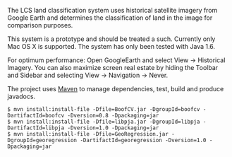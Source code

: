 The LCS land classification system uses historical satellite imagery from
Google Earth and determines the classification of land in the image for 
comparison purposes.  

This system is a prototype and should be treated a such.  Currently only 
Mac OS X is supported.  The system has only been tested with Java 1.6. 

For optimum performance:
Open GoogleEarth and select View -> Historical Imagery.
You can also maximize screen real estate by hiding the Toolbar and Sidebar
and selecting View -> Navigation -> Never.

The project uses [Maven](http://maven.apache.org) to manage dependencies, test,
build and produce javadocs.


    $ mvn install:install-file -Dfile=BoofCV.jar -DgroupId=boofcv -DartifactId=boofcv -Dversion=0.8 -Dpackaging=jar
    $ mvn install:install-file -Dfile=libpja.jar -DgroupId=libpja -DartifactId=libpja -Dversion=1.0 -Dpackaging=jar
    $ mvn install:install-file -Dfile=GeoRegression.jar -DgroupId=georegression -DartifactId=georegression -Dversion=1.0 -Dpackaging=jar